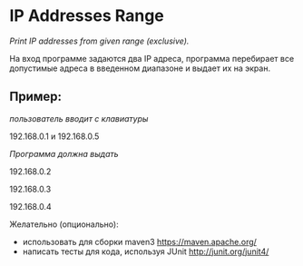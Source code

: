 # IP Addresses Range
*Print IP addresses from given range (exclusive).*

На вход программе задаются два IP адреса, программа перебирает все
допустимые адреса в введенном диапазоне и выдает их на экран.
## Пример:
*пользователь вводит с клавиатуры*

192.168.0.1 и 192.168.0.5

*Программа должна выдать*

192.168.0.2

192.168.0.3

192.168.0.4

Желательно (опционально):
- использовать для сборки maven3 https://maven.apache.org/
- написать тесты для кода, используя JUnit http://junit.org/junit4/

